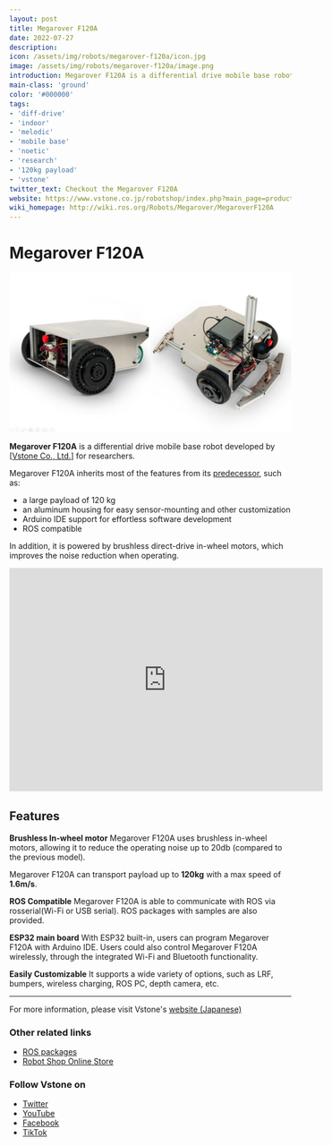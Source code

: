 ```yaml
---
layout: post
title: Megarover F120A
date: 2022-07-27
description:
icon: /assets/img/robots/megarover-f120a/icon.jpg
image: /assets/img/robots/megarover-f120a/image.png
introduction: Megarover F120A is a differential drive mobile base robot with a payload of 120kg developed by Vstone.
main-class: 'ground'
color: '#000000'
tags:
- 'diff-drive'
- 'indoor'
- 'melodic'
- 'mobile base'
- 'noetic'
- 'research'
- '120kg payload'
- 'vstone'
twitter_text: Checkout the Megarover F120A
website: https://www.vstone.co.jp/robotshop/index.php?main_page=product_info&cPath=156_923&products_id=5346
wiki_homepage: http://wiki.ros.org/Robots/Megarover/MegaroverF120A
---
```


# Megarover F120A

![Megarover_F120A_image](/assets/img/robots/megarover-f120a/image.png)

**Megarover F120A** is a differential drive mobile base robot developed by [[Vstone Co., Ltd.](https://www.vstone.co.jp/english/index.html)] for researchers. 

Megarover F120A inherits most of the features from its [predecessor](http://wiki.ros.org/Robots/Megarover/MegaroverF120), such as:
- a large payload of 120 kg
- an aluminum housing for easy sensor-mounting and other customization
- Arduino IDE support for effortless software development
- ROS compatible

In addition, it is powered by brushless direct-drive in-wheel motors, which improves the noise reduction when operating.

<iframe width="560" height="399"  src="https://www.youtube.com/embed/iDjJf6CSuYk" title="YouTube video player" frameborder="0" allow="accelerometer; autoplay; clipboard-write; encrypted-media; gyroscope; picture-in-picture" allowfullscreen></iframe>

## Features

**Brushless In-wheel motor** 
Megarover F120A uses brushless in-wheel motors, allowing it to reduce the operating noise up to 20db (compared to the previous model).

Megarover F120A can transport payload up to **120kg** 
with a max speed of **1.6m/s**.

**ROS Compatible**
Megarover F120A is able to communicate with ROS via rosserial(Wi-Fi or USB serial). ROS packages with samples are also provided. 

**ESP32 main board**
With ESP32 built-in, users can program Megarover F120A with Arduino IDE. Users could also control Megarover F120A wirelessly, through the integrated Wi-Fi and Bluetooth functionality.

**Easily Customizable**
It supports a wide variety of options, such as LRF, bumpers, wireless charging, ROS PC, depth camera, etc.

---
For more information, please visit Vstone's [website (Japanese)](https://www.vstone.co.jp/robotshop/index.php?main_page=product_info&cPath=156_923&products_id=5346)

### Other related links
- [ROS packages](https://github.com/vstoneofficial/megarover3_ros)
- [Robot Shop Online Store](https://www.vstone.co.jp/robotshop/index.php?main_page=product_info&cPath=156_923&products_id=5346)

### Follow Vstone on
- [Twitter](https://twitter.com/vstone_) 
- [YouTube](https://www.youtube.com/user/vstonevstone)
- [Facebook](https://www.facebook.com/vstonerobotshop/)
- [TikTok](https://www.tiktok.com/@vstone0804)